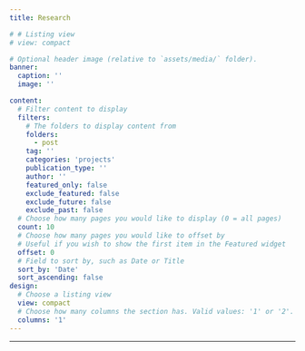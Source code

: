 ```yaml
---
title: Research

# # Listing view
# view: compact

# Optional header image (relative to `assets/media/` folder).
banner:
  caption: ''
  image: ''

content:
  # Filter content to display
  filters:
    # The folders to display content from
    folders:
      - post
    tag: ''
    categories: 'projects'
    publication_type: ''
    author: ''
    featured_only: false
    exclude_featured: false
    exclude_future: false
    exclude_past: false
  # Choose how many pages you would like to display (0 = all pages)
  count: 10
  # Choose how many pages you would like to offset by
  # Useful if you wish to show the first item in the Featured widget
  offset: 0
  # Field to sort by, such as Date or Title
  sort_by: 'Date'
  sort_ascending: false
design:
  # Choose a listing view
  view: compact
  # Choose how many columns the section has. Valid values: '1' or '2'.
  columns: '1'
---
```

---
